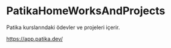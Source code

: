 # PatikaHomeWorksAndProjects
Patika kurslarındaki ödevler ve projeleri içerir.

https://app.patika.dev/